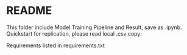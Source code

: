 # README #

This folder include Model Training Pipeline and Result, save as .ipynb.  
Quickstart for replication, please read local .csv copy: 

Requirements listed in requirements.txt